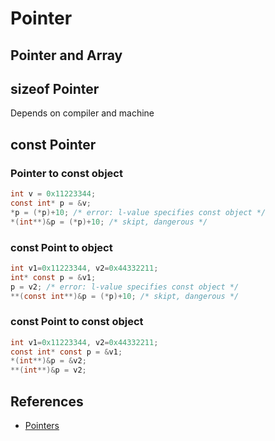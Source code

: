 # Pointer

## Pointer and Array

## sizeof Pointer
Depends on compiler and machine

## const Pointer

### Pointer to const object
```c
int v = 0x11223344;
const int* p = &v;
*p = (*p)+10; /* error: l-value specifies const object */
*(int**)&p = (*p)+10; /* skipt, dangerous */
```

### const Point to object
```c
int v1=0x11223344, v2=0x44332211;
int* const p = &v1;
p = v2; /* error: l-value specifies const object */
**(const int**)&p = (*p)+10; /* skipt, dangerous */
```

### const Point to const object
```c
int v1=0x11223344, v2=0x44332211;
const int* const p = &v1;
*(int**)&p = &v2;
**(int**)&p = v2;
```

## References
* [Pointers](http://stackoverflow.com/documentation/c/1108/pointers#t=201702060822544818513)
